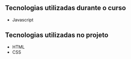 
## Tecnologias utilizadas durante o curso
* Javascript

## Tecnologias utilizadas no projeto
* HTML
* CSS


